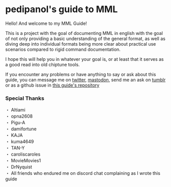 # pedipanol's guide to MML

Hello! And welcome to my MML Guide!

This is a project with the goal of documenting MML in english with the goal of not only providing a basic understanding of the general format, as well as diving deep into individual formats being more clear about practical use scenarios compared to rigid command documentation.

I hope this will help you in whatever your goal is, or at least that it serves as a good read into old chiptune tools.

If you encounter any problems or have anything to say or ask about this guide, you can message me on [twitter](https://www.twitter.com/pedipanol), [mastodon](https://mastodon.social/@pedipanol), send me an ask on [tumblr](https://www.tumblr.com/pedipanol) or as a github issue in [this guide's repository](https://github.com/pedipanol/mml-guide)

### Special Thanks
 ・ Altiami  
 ・ opna2608  
 ・ Pigu-A  
 ・ damifortune  
 ・ KAJA  
 ・ kuma4649  
 ・ TAN-Y  
 ・ caroliscaroles   
 ・ MovieMovies1  
 ・ DrNyquist  
 ・ All friends who endured me on discord chat complaining as I wrote this guide